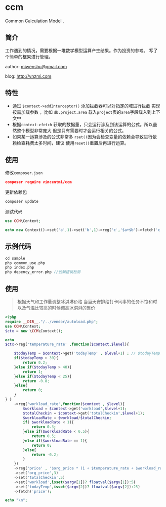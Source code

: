 # ccm
Common Calculation Model  . 

## 简介
工作遇到的情况，需要根据一堆数学模型运算产生结果。作为投资的参考。
写了个简单的框架进行管理。

author: miwenshu@gmail.com

blog: http://vnzmi.com

## 特性

- 通过 ```$context->addInterceptor()``` 添加拦截器可以对指定的域进行拦截
实现按需加载参数 ，比如  ```db.project.area``` 载入```project```表的```area```字段载入到上下文中
- 根据```context->fetch``` 获取的数据量，只会运行涉及到该运算的公式。所以虽然整个模型非常庞大
但是只有需要时才会运行相关的公式。
- 如果某一运算涉及的公式非常多 ```rset()```因为会检查变量的依赖会导致进行依赖检查耗费太多时间，建议
使用```reset()```重置后再进行运算。

## 使用

修改```composer.json```

```json
composer require vincentmi/ccm
```
更新依赖包

```sh
composer update
```

测试代码

```php
use CCM\Context;

echo new Context()->set('a',1)->set('b',1)->reg('c','$a+$b')->fetch('c');


```


## 示例代码

```php
cd sample
php common_use.php
php index.php 
php depency_error.php //依赖错误检测
```

## 使用

> 根据天气和工作量调整冰淇淋价格
> 当当天安排给打卡同事的任务不饱和时以及气温比较高的时候调高冰淇淋的售价

```php
<?php
require __DIR__."/../vendor/autoload.php";
use CCM\Context;
$ctx = new \CCM\Context();

echo
$ctx->reg('temperature_rate' ,function($context,$level){

    $todayTemp = $context->get('todayTemp' , $level+1) ; // $todayTemp = fget('http://cnweathor.com/getToday')
    if($todayTemp > 30){
        return 0.2;
    }else if($todayTemp > 40){
        return 1;
    }else if($todayTemp < 25){
        return -0.8;
    }else{
        return 0;
    }
} )
    ->reg('workload_rate',function($context , $level){
        $workload = $context->get('workload',$level+1);
        $totalCheckin = $context->get('totalCheckin',$level+1);
        $workloadRate = $workload/$totalCheckin;
        if( $workloadRate < 1){
            return 0.3;
        }else if($workloadRate < 0.5){
            return 0.5;
        }else if($workloadRate == 1){
            return 0;
        }else{
            return -0.2;
        }
    })
    ->reg('price' , '$org_price * (1 + $temperature_rate + $workload_rate)')
    ->set('org_price',3)
    ->set('totalCheckin',5)
    ->set('workload',isset($argv[1])? floatval($argv[1]):5)
    ->set('todayTemp',isset($argv[2])? floatval($argv[2]):25)
    ->fetch('price');

echo "\n";

```